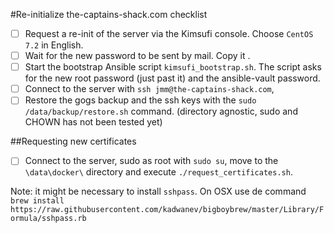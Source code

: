 #Re-initialize the-captains-shack.com checklist

- [ ] Request a re-init of the server via the Kimsufi console. Choose `CentOS 7.2` in English.
- [ ] Wait for the new password to be sent by mail. Copy it .
- [ ] Start the bootstrap Ansible script `kimsufi_bootstrap.sh`. The script asks for the new root password (just past it) and the ansible-vault password.
- [ ] Connect to the server with `ssh jmm@the-captains-shack.com`, 
- [ ] Restore the gogs backup and the ssh keys with the `sudo /data/backup/restore.sh` command. (directory agnostic, sudo and CHOWN has not been tested yet)

##Requesting new certificates
- [ ] Connect to the server, sudo as root with `sudo su`, move to the `\data\docker\` directory and execute `./request_certificates.sh`.

Note: it might be necessary to install `sshpass`. On OSX use de command `brew install https://raw.githubusercontent.com/kadwanev/bigboybrew/master/Library/Formula/sshpass.rb`
